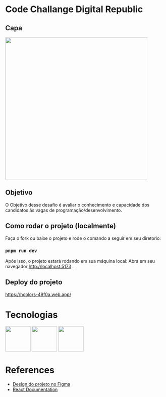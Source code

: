 # Code Challange Digital Republic
## Capa

<img src='https://postimg.cc/Yjjy9J72' height='450'/>

## Objetivo

O Objetivo desse desafio é avaliar o conhecimento e capacidade dos candidatos às vagas de programação/desenvolvimento.

## Como rodar o projeto (localmente)

Faça o fork ou baixe o projeto e rode o comando a seguir em seu diretorio:
### `pnpm run dev`

Após isso, o projeto estará rodando em sua máquina local:
Abra em seu navegador [http://localhost:5173](http://localhost:5173) .

## Deploy do projeto

https://hcolors-49f0a.web.app/

# Tecnologias

<p align="left">
  <img src= "https://i.postimg.cc/nVjs5SGw/figma-2048.png' width="40px" height="80px">
  <img src= "https://i.postimg.cc/2ysCRwms/React-icon.png" width="80">
  <img src= "https://upload.wikimedia.org/wikipedia/commons/thumb/9/96/Sass_Logo_Color.svg/1280px-Sass_Logo_Color.svg.png" width="80">
 
</p>

# References

 - [Design do projeto no Figma](https://www.figma.com/file/DFdwZjOMvu92noXOQo3Tto/icount-plust-test?type=design&node-id=0%3A1&t=VuL53RkoG7tVet4M-1)
 - [React Documentation](https://reactjs.org/docs/getting-started.html)
